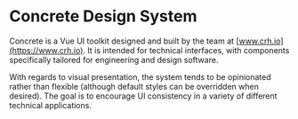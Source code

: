 
# Concrete Design System

Concrete is a Vue UI toolkit designed and built by the team at [www.crh.io](https://www.crh.io).
It is intended for technical interfaces, with components specifically tailored for engineering
and design software.

<combo-demo />

With regards to visual presentation, the system tends to be opinionated rather than flexible (although default styles can be overridden when desired). The goal is to encourage UI consistency in a variety of different technical applications.

